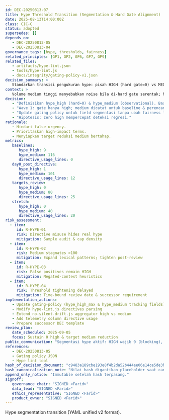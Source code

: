 ```yaml
---
id: DEC-20250813-07
title: Hype Threshold Transition (Segmentation & Hard Gate Alignment)
date: 2025-08-13T14:00:00Z
class: CIC-C
status: adopted
supersedes: []
depends_on:
   - DEC-20250813-05
   - DEC-20250813-04
governance_tags: [hype, thresholds, fairness]
related_principles: [GP1, GP2, GP6, GP7, GP9]
related_files:
   - artifacts/hype-lint.json
   - tools/hype-lint.js
   - docs/integrity/gating-policy-v1.json
decision_summary: >
   Standarkan transisi pengukuran hype: pisah HIGH (hard gate=0) vs MEDIUM (observational) untuk fokus mitigasi & kurangi noise.
context: >
   Volume medium tinggi menyebabkan noise bila di-hard gate serentak; high sedikit namun sinyal kuat -> segmentasi.
decision:
   - "Definisikan hype_high (hard=0) & hype_medium (observational). Baseline: high=0-9, medium=116."
   - "Wave 1: gate hanya high; medium dicatat untuk baseline & perencanaan reduksi."
   - "Update gating policy untuk field segmentasi tanpa ubah fairness lainnya."
   - "Hipotesis: zero high mempercepat deteksi regresi."
rationale:
   - Hindari false urgency.
   - Prioritaskan high-impact terms.
   - Menyiapkan target reduksi medium bertahap.
metrics:
   baselines:
      hype_high: 9
      hype_medium: 116
      directive_usage_lines: 0
   day0_post_directive:
      hype_high: 1
      hype_medium: 101
      directive_usage_lines: 12
   targets_review:
      hype_high: 0
      hype_medium: 80
      directive_usage_lines: 25
   stretch:
      hype_high: 0
      hype_medium: 40
      directive_usage_lines: 20
risk_assessment:
  - item:
     id: R-HYPE-01
     risk: Directive misuse hides real hype
     mitigation: Sample audit & cap density
  - item:
     id: R-HYPE-02
     risk: Medium stagnates >100
     mitigation: Expand lexical patterns; tighten post-review
  - item:
     id: R-HYPE-03
     risk: False positives remain HIGH
     mitigation: Negated-context heuristics
  - item:
     id: R-HYPE-04
     risk: Threshold tightening delayed
     mitigation: Time-bound review date & successor requirement
implementation_actions:
   - Update gating-policy (hype_high_max & hype_medium tracking fields)
   - Modify hype-lint.js directives parsing
   - Extend no-silent-drift.js aggregator high vs medium
   - Add telemetry column directive usage
   - Prepare successor DEC template
review_plan:
   date_scheduled: 2025-09-05
   focus: Sustain 0 high & target medium reduction
public_communication: "Segmentasi hype aktif: HIGH wajib 0 (blocking), MEDIUM dilacak (observational)."
references:
   - DEC-20250813-05
   - Gating policy JSON
   - Hype lint tool
hash_of_decision_document: "c9483a189cbe193e8f4b2da52b444ae06e14ce5de3b94d4fc1e240d642903cbc"
hash_canonicalization_note: "Nilai hash digantikan placeholder saat canonical compute."
append_only_notice: "Immutable setelah hash terpasang."
signoff:
   governance_chair: "SIGNED <Farid>"
   data_lead: "SIGNED <Farid>"
   ethics_representative: "SIGNED <Farid>"
   product_owner: "SIGNED <Farid>"
---
```

Hype segmentation transition (YAML unified v2 format).
